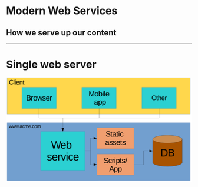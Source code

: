# Modern Web Services
## How we serve up our content

---

# Single web server

<img src="images/single_server.png"/>
